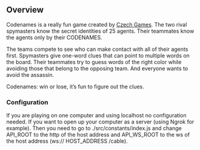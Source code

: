 ## Overview
Codenames is a really fun game created by [Czech Games](https://czechgames.com/en/codenames/). 
The two rival spymasters know the secret identities of 25 agents. Their teammates know the agents only by their CODENAMES.

The teams compete to see who can make contact with all of their agents first. Spymasters give one-word clues that can point to multiple words on the board. Their teammates try to guess words of the right color while avoiding those that belong to the opposing team. And everyone wants to avoid the assassin.

Codenames: win or lose, it’s fun to figure out the clues.

### Configuration
If you are playing on one computer and using localhost no configuration needed. If you want to open up your computer as a server (using Ngrok for example). Then you need to go to ./src/constants/index.js and change API_ROOT to the http of the host address and API_WS_ROOT to the ws of the host address (ws:// HOST_ADDRESS /cable).
